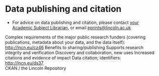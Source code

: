 # Data publishing and citation

* For advice on data publishing and citation, please contact [your Academic Subject Librarian](http://library.lincoln.ac.uk/home/learning-development/academic-subject-librarians/contact-your-academic-subject-librarian/), or email [eprints@lincoln.ac.uk](mailto:eprints@lincoln.ac.uk)

Complex requirements of the major public research funders (covering publications, metadata about your data, and the data itself): http://lncn.eu/cz46
Benefits to sharing/publishing
Supports research integrity and verification
Discovery and collaboration, new uses
Increased citations and evidence of impact
Data citation; identifiers: http://lncn.eu/ds37  
CKAN / the Lincoln Repository